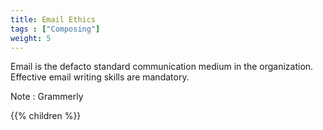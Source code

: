 ```yaml
---
title: Email Ethics
tags : ["Composing"]
weight: 5
---
```

Email is the defacto standard communication medium in the organization. Effective email writing skills are mandatory.

Note : Grammerly
 
{{% children  %}}
